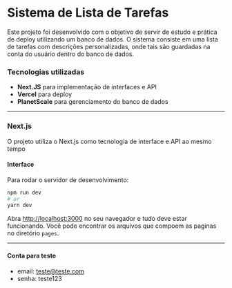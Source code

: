 # Sistema de Lista de Tarefas
Este projeto foi desenvolvido com o objetivo de servir de estudo e prática de deploy utilizando um banco de dados. O sistema consiste em uma lista de tarefas com descrições personalizadas, onde tais são guardadas na conta do usuário dentro do banco de dados.

### Tecnologias utilizadas
- **Next.JS** para implementação de interfaces e API
- **Vercel** para deploy
- **PlanetScale** para gerenciamento do banco de dados
   
---

### Next.js

O projeto utiliza o Next.js como tecnologia de interface e API ao mesmo tempo

#### Interface

Para rodar o servidor de desenvolvimento:

```bash
npm run dev
# or
yarn dev
```

Abra [http://localhost:3000](http://localhost:3000) no seu navegador e tudo deve estar funcionando.
Você pode encontrar os arquivos que compoem as paginas no diretório `pages`.

---

#### Conta para teste
   - email: teste@teste.com
   - senha: teste123
